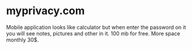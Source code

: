 # myprivacy.com

Mobile application looks like calculator but when enter the password on it you will see notes, pictures and other in it. 
100 mb for free. 
More space monthly 30$.
